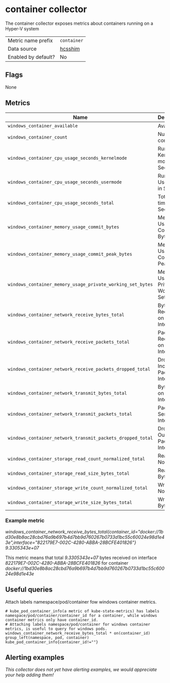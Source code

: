 # container collector

The container collector exposes metrics about containers running on a Hyper-V system

|||
-|-
Metric name prefix  | `container`
Data source         | [hcsshim](https://github.com/Microsoft/hcsshim)
Enabled by default? | No

## Flags

None

## Metrics

<!-- BEGIN auto-generated metrics table -->
Name | Description | Type | Labels
-----|-------------|------|-------
`windows_container_available` | Available | counter | `container_id`
`windows_container_count` | Number of containers | gauge | `container_id`
`windows_container_cpu_usage_seconds_kernelmode` | Run time in Kernel mode in Seconds | counter | `container_id`
`windows_container_cpu_usage_seconds_usermode` | Run Time in User mode in Seconds | counter | `container_id`
`windows_container_cpu_usage_seconds_total` | Total Run time in Seconds | counter | `container_id`
`windows_container_memory_usage_commit_bytes` | Memory Usage Commit Bytes | gauge | `container_id`
`windows_container_memory_usage_commit_peak_bytes` | Memory Usage Commit Peak Bytes | gauge | `container_id`
`windows_container_memory_usage_private_working_set_bytes` | Memory Usage Private Working Set Bytes | gauge | `container_id`
`windows_container_network_receive_bytes_total` | Bytes Received on Interface | counter | `container_id`, `interface`
`windows_container_network_receive_packets_total` | Packets Received on Interface | counter | `container_id`, `interface`
`windows_container_network_receive_packets_dropped_total` | Dropped Incoming Packets on Interface | counter | `container_id`, `interface`
`windows_container_network_transmit_bytes_total` | Bytes Sent on Interface | counter | `container_id`, `interface`
`windows_container_network_transmit_packets_total` | Packets Sent on Interface | counter | `container_id`, `interface`
`windows_container_network_transmit_packets_dropped_total` | Dropped Outgoing Packets on Interface | counter | `container_id`, `interface`
`windows_container_storage_read_count_normalized_total` | Read Count Normalized | counter | `container_id`
`windows_container_storage_read_size_bytes_total` | Read Size Bytes | counter | `container_id`
`windows_container_storage_write_count_normalized_total` | Write Count Normalized | counter | `container_id`
`windows_container_storage_write_size_bytes_total` | Write Size Bytes | counter | `container_id`
<!-- END auto-generated metrics table -->

### Example metric
_windows_container_network_receive_bytes_total{container_id="docker://1bd30e8b8ac28cbd76a9b697b4d7bb9d760267b0733d1bc55c60024e98d1e43e",interface="822179E7-002C-4280-ABBA-28BCFE401826"} 9.3305343e+07_

This metric means that total _9.3305343e+07_ bytes received on interface _822179E7-002C-4280-ABBA-28BCFE401826_ for container _docker://1bd30e8b8ac28cbd76a9b697b4d7bb9d760267b0733d1bc55c60024e98d1e43e_

## Useful queries
Attach labels namespace/pod/container fow windows container metrics.
```
# kube_pod_container_info(a metric of kube-state-metrics) has labels namespace/pod/container/container_id for a container, while windows container metrics only have container_id.
# Attaching labels namespace/pod/container for windows container metrics, is useful to query for windows pods.
windows_container_network_receive_bytes_total * on(container_id) group_left(namespace, pod, container) kube_pod_container_info{container_id!=""}
```
## Alerting examples
_This collector does not yet have alerting examples, we would appreciate your help adding them!_
